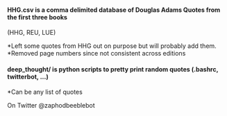 #### HHG.csv is a comma delimited database of Douglas Adams Quotes from the first three books 
(HHG, REU, LUE)


*Left some quotes from HHG out on purpose but will probably add them.    
*Removed page numbers since not consistent across editions

#### deep_thought/ is python scripts to pretty print random quotes (.bashrc, twitterbot, ...) 

*Can be any list of quotes  




On Twitter @zaphodbeeblebot  
